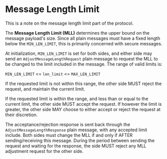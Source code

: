 # Message Length Limit

This is a note on the message length limit part of the protocol.

The **Message Length Limit (MLL)** determines the upper bound on the message payload's size. Since all plain messages must have a fixed length below the `MIN_LEN_LIMIT`, this is primarily concerned with secure messages.

At initialization, `MIN_LEN_LIMIT` is set for both sides, and either side may send an `AdjustMessageLengthRequest` plain message to request the MLL to be changed to the limit included in the message. The range of valid limits is:

`MIN_LEN_LIMIT` <= `len_limit` <= `MAX_LEN_LIMIT`

If the requested limit is not within this range, the other side MUST reject the request, and maintain the current limit.

If the requested limit is within the range, and less than or equal to the current limit, the other side MUST accept the request. If however the limit is greater, the other side MAY choose to either accept or reject the request at their discretion.

The acceptance/rejection response is sent back through the `AdjustMessageLengthResponse` plain message, with any accepted limit include. Both sides must change the MLL if and only if AFTER sending/receiving this message. During the period between sending the request and waiting for the response, the side MUST reject any MLL adjustment request for the other side.
